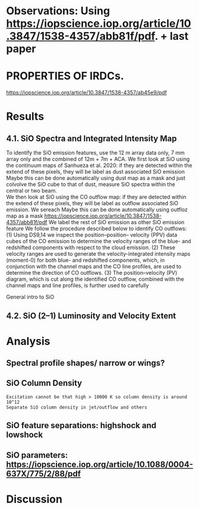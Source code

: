 
# Observations: Using https://iopscience.iop.org/article/10.3847/1538-4357/abb81f/pdf. + last paper
# PROPERTIES OF IRDCs.
https://iopscience.iop.org/article/10.3847/1538-4357/ab45e9/pdf
# Results
## 4.1. SiO Spectra and Integrated Intensity Map
To identify the SiO emission features, use the 12 m array data only, 7 mm array only and the combined of 12m + 7m + ACA. 
We first look at SiO using the continuum maps of Sanhueza et al. 2020: if they are detected within the extend of these pixels, they will be label as dust associated SiO emission
Maybe this can be done automatically using dust map as a mask and just colvolve the SiO cube to that of dust, measure SiO spectra within the central or two beam.     
We then look at SiO using the CO outflow map: if they are detected within the extend of these pixels, they will be label as outflow associated SiO emission. We sereach
Maybe this can be done automatically using outfloz map as a mask https://iopscience.iop.org/article/10.3847/1538-4357/abb81f/pdf
We label the rest of SiO emission as other SiO emission feature
We follow the procedure described below to identify CO outflows: (1) Using DS9,14 we inspect the position–position– velocity (PPV) data cubes of the CO emission to determine the velocity ranges of the blue- and redshifted components with respect to the cloud emission. (2) These velocity ranges are used to generate the velocity-integrated intensity maps (moment-0) for both blue- and redshifted components, which, in conjunction with the channel maps and the CO line profiles, are used to determine the direction of CO outflows. (3) The position–velocity (PV) diagram, which is cut along the identified CO outflow, combined with the channel maps and line profiles, is further used to carefully

General intro to SiO


## 4.2. SiO (2–1) Luminosity and Velocity Extent

# Analysis

## Spectral profile shapes/ narrow or wings?
## SiO Column Density
    Excitation cannot be that high > 10000 K so column density is around 10^12
    Separate SiO column density in jet/outflow and others
## SiO feature separations: highshock and lowshock
## SiO parameters: https://iopscience.iop.org/article/10.1088/0004-637X/775/2/88/pdf

# Discussion

